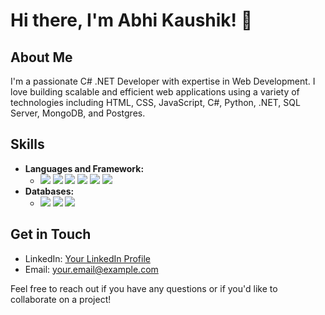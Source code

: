 # Hi there, I'm Abhi Kaushik! 👋

## About Me
I'm a passionate C# .NET Developer with expertise in Web Development. I love building scalable and efficient web applications using a variety of technologies including HTML, CSS, JavaScript, C#, Python, .NET, SQL Server, MongoDB, and Postgres.

## Skills
- **Languages and Framework:** 
    - <img src="https://img.icons8.com/color/48/000000/c-sharp-logo.png"/> <img src="https://img.icons8.com/color/48/000000/python.png"/> <img src="https://img.icons8.com/color/48/000000/html-5.png"/> <img src="https://img.icons8.com/color/48/000000/css3.png"/> <img src="https://img.icons8.com/color/48/000000/javascript.png"/> <img src="https://img.icons8.com/color/48/000000/dot-net-core.png"/>
- **Databases:** 
    - <img src="https://img.icons8.com/color/48/000000/sql.png"/> <img src="https://img.icons8.com/color/48/000000/mongodb.png"/> <img src="https://img.icons8.com/color/48/000000/postgreesql.png"/>

## Get in Touch
- LinkedIn: [Your LinkedIn Profile](link)
- Email: your.email@example.com

Feel free to reach out if you have any questions or if you'd like to collaborate on a project!
